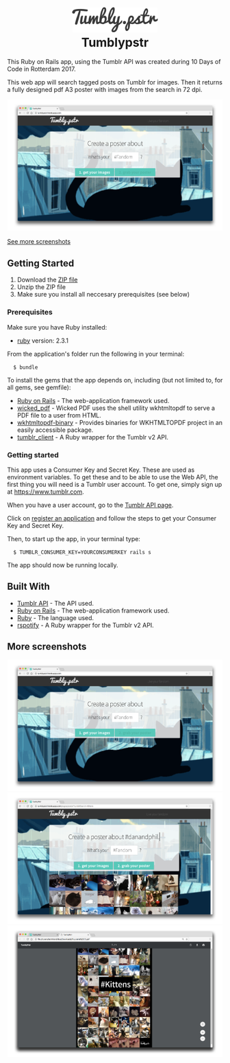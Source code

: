 <h1 align="center">
<img src="/docs/tumbly_logo.png" width="200" alt="icon"><br>
  Tumblypstr
</h1>
This Ruby on Rails app, using the Tumblr API was created during 10 Days of Code in Rotterdam 2017.

This web app will search tagged posts on Tumblr for images. Then it returns a fully designed pdf A3 poster with images from the search in 72 dpi.

![Screenshot](/docs/screenshot1.png)

[See more screenshots](#more-screenshots)

## Getting Started

1. Download the [ZIP file](https://github.com/khendrikse/Tumblypstr/archive/master.zip)
2. Unzip the ZIP file
3. Make sure you install all neccesary prerequisites (see below)

### Prerequisites

Make sure you have Ruby installed:
* [ruby](https://www.ruby-lang.org/en/documentation/installation/) version: 2.3.1

From the application's folder run the following in your terminal:

      $ bundle

To install the gems that the app depends on, including (but not limited to, for all gems, see gemfile):
* [Ruby on Rails](https://github.com/rails/rails) - The web-application framework used.
* [wicked_pdf](https://rubygems.org/gems/wicked_pdf) - Wicked PDF uses the shell utility wkhtmltopdf to serve a PDF file to a user from HTML.
* [wkhtmltopdf-binary](https://rubygems.org/gems/wkhtmltopdf) - Provides binaries for WKHTMLTOPDF project in an easily accessible package.
* [tumblr_client](https://rubygems.org/gems/tumblr_client) - A Ruby wrapper for the Tumblr v2 API.

### Getting started

This app uses a Consumer Key and Secret Key. These are used as environment variables. To get these and to be able to use the Web API, the first thing you will need is a Tumblr user account. To get one, simply sign up at https://www.tumblr.com.

When you have a user account, go to the [Tumblr API page](https://www.tumblr.com/docs/en/api/v2).

Click on [register an application](https://www.tumblr.com/oauth/apps) and follow the steps to get your Consumer Key and Secret Key.

Then, to start up the app, in your terminal type:

      $ TUMBLR_CONSUMER_KEY=YOURCONSUMERKEY rails s

The app should now be running locally.

## Built With

* [Tumblr API](https://www.tumblr.com/docs/en/api/v2) - The API used.
* [Ruby on Rails](http://rubyonrails.org/) - The web-application framework used.
* [Ruby](https://www.ruby-lang.org/en/documentation/installation/) - The language used.
* [rspotify](https://rubygems.org/gems/tumblr_client) - A Ruby wrapper for the Tumblr v2 API.

## More screenshots
![Screenshot](/docs/screenshot1.png)
![Screenshot](/docs/screenshot2.png)
![Screenshot](/docs/screenshot3.png)
